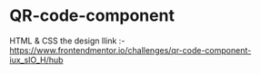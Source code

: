 # QR-code-component
HTML &amp; CSS the design llink :- https://www.frontendmentor.io/challenges/qr-code-component-iux_sIO_H/hub
